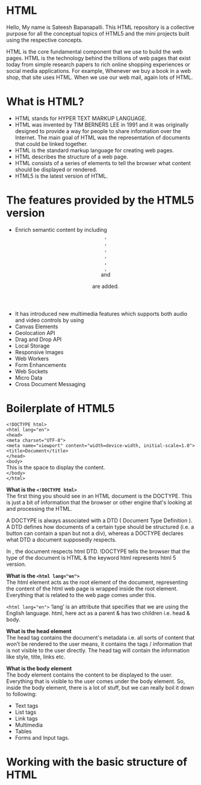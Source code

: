 # HTML
Hello, My name is Sateesh Bapanapalli. This HTML repository is a collective purpose for all the conceptual topics of HTML5 and the mini projects built using the respective concepts.     

   
HTML is the core fundamental component that we use to build the web pages. HTML is the technology behind the trillions of web pages that exist today from simple research papers to rich online shopping experiences or social media applications. For example, Whenever we buy a book in a web shop, that site uses HTML. When we use our web mail, again lots of HTML. 


# What is HTML?
* HTML stands for HYPER TEXT MARKUP LANGUAGE.
* HTML was invented by TIM BERNERS LEE in 1991 and it was originally designed to provide a way for people to share information over the Internet. The main goal of HTML was the representation of documents that could be linked together.
* HTML is the standard markup language for creating web pages.
* HTML describes the structure of a web page.
* HTML consists of a series of elements to tell the browser what content should be displayed or rendered.
* HTML5 is the latest version of HTML.


# The features provided by the HTML5 version
* Enrich semantic content by including <header>, <nav>, <main>, <aside>, <footer>, <article>, <section> and <figure> are added.
* It has introduced new multimedia features which supports both audio and video controls by using <audio> and <video> tags.
* Canvas Elements
* Geolocation API
* Drag and Drop API
* Local Storage
* Responsive Images
* Web Workers
* Form Enhancements
* Web Sockets
* Micro Data
* Cross Document Messaging


# Boilerplate of HTML5
`<!DOCTYPE html>`   
`<html lang="en">`   
`<head>`   
   `<meta charset="UTF-8">`   
   `<meta name="viewport" content="width=device-width, initial-scale=1.0">`   
    `<title>Document</title>`   
  `</head>`    
  `<body>`   
    This is the space to display the content.   
  `</body>`   
`</html>`   

**What is the `<!DOCTYPE html>`**   
The first thing you should see in an HTML document is the DOCTYPE. This is just a bit of information that the browser or other engine that's looking at and processing the HTML.    

A DOCTYPE is always associated with a DTD ( Document Type Definition ). 
A DTD defines how documents of a certain type should be structured (i.e. a button can contain a span but not a div), whereas a DOCTYPE declares what DTD a document supposedly respects. 

In <!DOCTYPE html>, the document respects html DTD.
!DOCTYPE tells the browser that the type of the document is HTML & the keyword html represents html 5 version.   

**What is the `<html lang="en">`**   
The html element acts as the root element of the document, representing the content of the html web page is wrapped inside the root element. Everything that is related to the web page comes under this. 

`<html lang="en">` 
‘lang’ is an attribute that specifies that we are using the English language.
html, here act as a parent & has two children i.e. head & body.   

**What is the head element**   
The head tag contains the document's metadata i.e. all sorts of content that won’t be rendered to the user means, it contains the tags / information that is not visible to the user directly. The head tag will contain the information like style, title, links etc.     

**What is the body element**    
The body element contains the content to be displayed to the user. Everything that is visible to the user comes under the body element. So, inside the body element, there is a lot of stuff, but we can really boil it down to following:   
* Text tags
* List tags
* Link tags
* Multimedia
* Tables
* Forms and Input tags.


# Working with the basic structure of HTML   








   
    
   


    
















